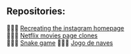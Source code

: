 ## Repositories:

👨🏻‍💻 [Recreating the instagram homepage](https://github.com/AntonioNarcilio/dio/tree/landing-page-instagram) <br>
👨🏻‍💻 [Netflix movies page clones](https://github.com/AntonioNarcilio/dio/tree/clone-netflix) <br>
👨🏻‍💻 [Snake game](https://github.com/AntonioNarcilio/dio/tree/snake-game)
👨🏻‍💻 [Jogo de naves](https://github.com/AntonioNarcilio/dio/tree/jogo-de-naves)
